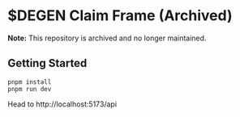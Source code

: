 # $DEGEN Claim Frame (Archived)

**Note:** This repository is archived and no longer maintained.

## Getting Started

```
pnpm install
pnpm run dev
```

Head to http://localhost:5173/api
